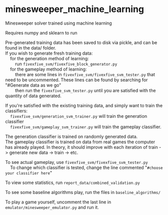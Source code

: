 # minesweeper_machine_learning
Minesweeper solver trained using machine learning

Requires numpy and sklearn to run

Pre-generated training data has been saved to disk via pickle, and can be found in the data/ folder. <br/>
If you wish to generate fresh training data:<br/>
&nbsp;&nbsp;&nbsp;&nbsp;for the generation method of learning:<br/>
&nbsp;&nbsp;&nbsp;&nbsp;&nbsp;&nbsp;&nbsp;&nbsp;run `fivexfive_svm/fivexfive_block_generator.py`<br/>
&nbsp;&nbsp;&nbsp;&nbsp;for the gameplay method of learning:<br/>
&nbsp;&nbsp;&nbsp;&nbsp;&nbsp;&nbsp;&nbsp;&nbsp;there are some lines in `fivexfive_svm/fivexfive_svm_tester.py` that need to be uncommented. These lines can be found by searching for "#Generate data as we go"<br/>
&nbsp;&nbsp;&nbsp;&nbsp;&nbsp;&nbsp;&nbsp;&nbsp;then run the `fivexfive_svm_tester.py` until you are satisfied with the quantity of data generated.

If you're satisfied with the existing training data, and simply want to train the classifiers:<br/>
&nbsp;&nbsp;&nbsp;&nbsp;`fivexfive_svm/generation_svm_trainer.py` will train the generation classifier<br/>
&nbsp;&nbsp;&nbsp;&nbsp;`fivexfive_svm/gameplay_svm_trainer.py` will train the gameplay classifier.

The generation classifier is trained on randomly generated data.<br/>
The gameplay classifier is trained on data from real games the computer has already played. In theory, it should improve with each iteration of train -> generate new data -> train -> etc.

To see actual gameplay, use `fivexfive_svm/fivexfive_svm_tester.py`<br/>
&nbsp;&nbsp;&nbsp;&nbsp;To change which classifier is tested, change the line commented "`#choose your classifier here`"

To view some statistics, run `report_data/combined_validation.py`

To see some baseline algorithms play, run the files in `baseline_algorithms/`

To play a game yourself, uncomment the last line in `emulator/minesweeper_emulator.py` and run it. 


